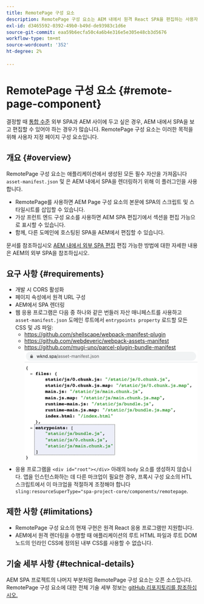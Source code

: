 ```yaml
---
title: RemotePage 구성 요소
description: RemotePage 구성 요소는 AEM 내에서 원격 React SPA을 편집하는 사용자 지정 페이지 구성 요소입니다.
exl-id: d3465592-0392-49b0-b49d-de93983c1d6e
source-git-commit: eaa59b6ecfa50c4a6b4e316e5e305e48cb3d5676
workflow-type: tm+mt
source-wordcount: '352'
ht-degree: 2%

---
```


# RemotePage 구성 요소 {#remote-page-component}

결정할 때 [통합 수준](/help/implementing/developing/headful-headless.md) 외부 SPA과 AEM 사이에 두고 싶은 경우, AEM 내에서 SPA을 보고 편집할 수 있어야 하는 경우가 많습니다. RemotePage 구성 요소는 이러한 목적을 위해 사용자 지정 페이지 구성 요소입니다.

## 개요 {#overview}

RemotePage 구성 요소는 애플리케이션에서 생성된 모든 필수 자산을 가져옵니다 `asset-manifest.json` 및 은 AEM 내에서 SPA을 렌더링하기 위해 이 플러그인을 사용합니다.

* RemotePage를 사용하면 AEM Page 구성 요소의 본문에 SPA의 스크립트 및 스타일시트를 삽입할 수 있습니다.
* 가상 프런트 엔드 구성 요소를 사용하면 AEM SPA 편집기에서 섹션을 편집 가능으로 표시할 수 있습니다.
* 함께, 다른 도메인에 호스팅된 SPA을 AEM에서 편집할 수 있습니다.

문서를 참조하십시오 [AEM 내에서 외부 SPA 편집](editing-external-spa.md) 편집 가능한 방법에 대한 자세한 내용은 AEM의 외부 SPA을 참조하십시오.

## 요구 사항 {#requirements}

* 개발 시 CORS 활성화
* 페이지 속성에서 원격 URL 구성
* AEM에서 SPA 렌더링
* 웹 응용 프로그램은 다음 중 하나와 같은 번들러 자산 매니페스트를 사용하고 `asset-manifest.json` 도메인 루트에서 `entrypoints property` 로드할 모든 CSS 및 JS 파일:
   * https://github.com/shellscape/webpack-manifest-plugin
   * https://github.com/webdeveric/webpack-assets-manifest
   * https://github.com/mugi-uno/parcel-plugin-bundle-manifest
      ![entrypoints 속성 예](assets/asset-manifest-entrypoints.png)
* 응용 프로그램을 `<div id="root"></div>` 아래의 `body` 요소를 생성하지 않습니다. 앱을 인스턴스화하는 데 다른 마크업이 필요한 경우, 프록시 구성 요소의 HTL 스크립트에서 이 마크업을 적절하게 조정해야 합니다 `sling:resourceSuperType="spa-project-core/components/remotepage`.

## 제한 사항 {#limitations}

* RemotePage 구성 요소의 현재 구현은 원격 React 응용 프로그램만 지원합니다.
* AEM에서 원격 렌더링을 수행할 때 애플리케이션의 루트 HTML 파일과 루트 DOM 노드의 인라인 CSS에 정의된 내부 CSS를 사용할 수 없습니다.

## 기술 세부 사항 {#technical-details}

AEM SPA 프로젝트의 나머지 부분처럼 RemotePage 구성 요소는 오픈 소스입니다. RemotePage 구성 요소에 대한 전체 기술 세부 정보는 [gitHub 리포지토리를 참조하십시오.](https://github.com/adobe/aem-spa-project-core/tree/master/ui.apps/src/main/content/jcr_root/apps/spa-project-core/components/remotepage)
